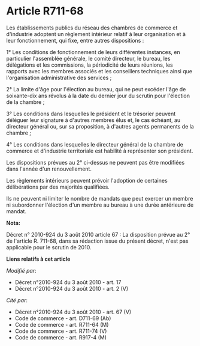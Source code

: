# Article R711-68

Les établissements publics du réseau des chambres de commerce et d'industrie adoptent un règlement intérieur relatif à leur
organisation et à leur fonctionnement, qui fixe, entre autres dispositions : 

1° Les conditions de fonctionnement de leurs différentes instances, en particulier l'assemblée générale, le comité directeur,
le bureau, les délégations et les commissions, la périodicité de leurs réunions, les rapports avec les membres associés et
les conseillers techniques ainsi que l'organisation administrative des services ; 

2° La limite d'âge pour l'élection au bureau, qui ne peut excéder l'âge de soixante-dix ans révolus à la date du dernier jour
du scrutin pour l'élection de la chambre ; 

3° Les conditions dans lesquelles le président et le trésorier peuvent déléguer leur signature à d'autres membres élus et, le
cas échéant, au directeur général ou, sur sa proposition, à d'autres agents permanents de la chambre ; 

4° Les conditions dans lesquelles le directeur général de la chambre de commerce et d'industrie territoriale est habilité à
représenter son président. 

Les dispositions prévues au 2° ci-dessus ne peuvent pas être modifiées dans l'année d'un renouvellement. 

Les règlements intérieurs peuvent prévoir l'adoption de certaines délibérations par des majorités qualifiées.

Ils ne peuvent ni limiter le nombre de mandats que peut exercer un membre ni subordonner l'élection d'un membre au bureau à
une durée antérieure de mandat.

**Nota:**

Décret n° 2010-924 du 3 août 2010 article 67 : La disposition prévue au 2° de l'article R. 711-68,   dans sa rédaction issue
du présent décret, n'est pas applicable pour le scrutin de 2010.

**Liens relatifs à cet article**

_Modifié par_:

  - Décret n°2010-924 du 3 août 2010 - art. 17
  - Décret n°2010-924 du 3 août 2010 - art. 2 (V)

_Cité par_:

  - Décret n°2010-924 du 3 août 2010 - art. 67 (V)
  - Code de commerce - art. D711-69 (Ab)
  - Code de commerce - art. R711-64 (M)
  - Code de commerce - art. R711-74 (V)
  - Code de commerce - art. R917-4 (M)
